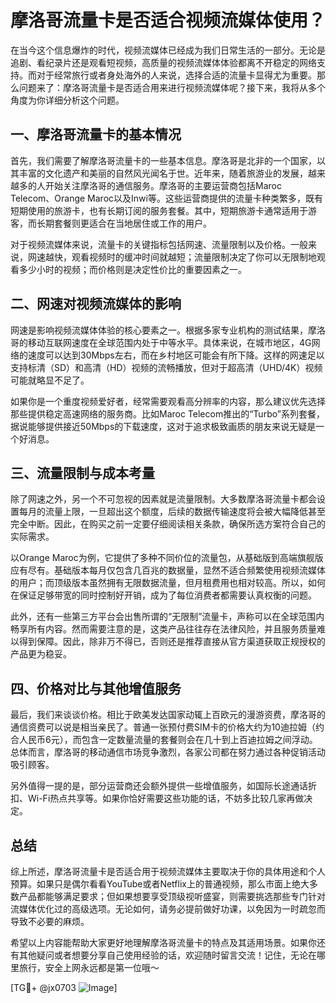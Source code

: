 # 摩洛哥流量卡是否适合视频流媒体使用？

在当今这个信息爆炸的时代，视频流媒体已经成为我们日常生活的一部分。无论是追剧、看纪录片还是观看短视频，高质量的视频流媒体体验都离不开稳定的网络支持。而对于经常旅行或者身处海外的人来说，选择合适的流量卡显得尤为重要。那么问题来了：摩洛哥流量卡是否适合用来进行视频流媒体呢？接下来，我将从多个角度为你详细分析这个问题。

## 一、摩洛哥流量卡的基本情况

首先，我们需要了解摩洛哥流量卡的一些基本信息。摩洛哥是北非的一个国家，以其丰富的文化遗产和美丽的自然风光闻名于世。近年来，随着旅游业的发展，越来越多的人开始关注摩洛哥的通信服务。摩洛哥的主要运营商包括Maroc Telecom、Orange Maroc以及Inwi等。这些运营商提供的流量卡种类繁多，既有短期使用的旅游卡，也有长期订阅的服务套餐。其中，短期旅游卡通常适用于游客，而长期套餐则更适合在当地居住或工作的用户。

对于视频流媒体来说，流量卡的关键指标包括网速、流量限制以及价格。一般来说，网速越快，观看视频时的缓冲时间就越短；流量限制决定了你可以无限制地观看多少小时的视频；而价格则是决定性价比的重要因素之一。

## 二、网速对视频流媒体的影响

网速是影响视频流媒体体验的核心要素之一。根据多家专业机构的测试结果，摩洛哥的移动互联网速度在全球范围内处于中等水平。具体来说，在城市地区，4G网络的速度可以达到30Mbps左右，而在乡村地区可能会有所下降。这样的网速足以支持标清（SD）和高清（HD）视频的流畅播放，但对于超高清（UHD/4K）视频可能就略显不足了。

如果你是一个重度视频爱好者，经常需要观看高分辨率的内容，那么建议优先选择那些提供稳定高速网络的服务商。比如Maroc Telecom推出的“Turbo”系列套餐，据说能够提供接近50Mbps的下载速度，这对于追求极致画质的朋友来说无疑是一个好消息。

## 三、流量限制与成本考量

除了网速之外，另一个不可忽视的因素就是流量限制。大多数摩洛哥流量卡都会设置每月的流量上限，一旦超出这个额度，后续的数据传输速度将会被大幅降低甚至完全中断。因此，在购买之前一定要仔细阅读相关条款，确保所选方案符合自己的实际需求。

以Orange Maroc为例，它提供了多种不同价位的流量包，从基础版到高端旗舰版应有尽有。基础版本每月仅包含几百兆的数据量，显然不适合频繁使用视频流媒体的用户；而顶级版本虽然拥有无限数据流量，但月租费用也相对较高。所以，如何在保证足够带宽的同时控制好开销，成为了每位消费者都需要认真权衡的问题。

此外，还有一些第三方平台会出售所谓的“无限制”流量卡，声称可以在全球范围内畅享所有内容。然而需要注意的是，这类产品往往存在法律风险，并且服务质量难以得到保障。因此，除非万不得已，否则还是推荐直接从官方渠道获取正规授权的产品更为稳妥。

## 四、价格对比与其他增值服务

最后，我们来谈谈价格。相比于欧美发达国家动辄上百欧元的漫游资费，摩洛哥的通信资费可以说是相当亲民了。普通一张预付费SIM卡的价格大约为10迪拉姆（约合人民币6元），而包含一定数量流量的套餐则会在几十到上百迪拉姆之间浮动。总体而言，摩洛哥的移动通信市场竞争激烈，各家公司都在努力通过各种促销活动吸引顾客。

另外值得一提的是，部分运营商还会额外提供一些增值服务，如国际长途通话折扣、Wi-Fi热点共享等。如果你恰好需要这些功能的话，不妨多比较几家再做决定。

## 总结

综上所述，摩洛哥流量卡是否适合用于视频流媒体主要取决于你的具体用途和个人预算。如果只是偶尔看看YouTube或者Netflix上的普通视频，那么市面上绝大多数产品都能够满足要求；但如果想要享受顶级视听盛宴，则需要挑选那些专门针对流媒体优化过的高级选项。无论如何，请务必提前做好功课，以免因为一时疏忽而导致不必要的麻烦。

希望以上内容能帮助大家更好地理解摩洛哥流量卡的特点及其适用场景。如果你还有其他疑问或者想要分享自己使用经验的话，欢迎随时留言交流！记住，无论在哪里旅行，安全上网永远都是第一位哦～

[TG💪+ @jx0703 ![Image](https://github.com/user-attachments/assets/dbca1d08-cadb-493c-b0ec-ad6f7a83f270)]